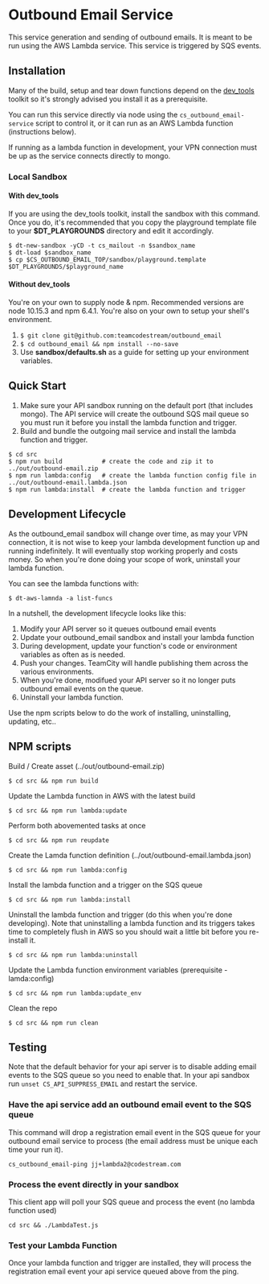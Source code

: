 
# Outbound Email Service

This service generation and sending of outbound emails. It is meant to be run using
the AWS Lambda service. This service is triggered by SQS events.

## Installation
Many of the build, setup and tear down functions depend on the
[dev_tools](https://github.com/teamcodestream/dev_tools) toolkit so it's
strongly advised you install it as a prerequisite.

You can run this service directly via node using the `cs_outbound_email-service`
script to control it, or it can run as an AWS Lambda function (instructions
below).

If running as a lambda function in development, your VPN connection must be up
as the service connects directly to mongo.

### Local Sandbox
#### With dev_tools
If you are using the dev_tools toolkit, install the sandbox with this command. Once
you do, it's recommended that you copy the playground template file to your **$DT_PLAYGROUNDS**
directory and edit it accordingly.
```
$ dt-new-sandbox -yCD -t cs_mailout -n $sandbox_name
$ dt-load $sandbox_name
$ cp $CS_OUTBOUND_EMAIL_TOP/sandbox/playground.template $DT_PLAYGROUNDS/$playground_name
```
#### Without dev_tools
You're on your own to supply node & npm. Recommended versions are node 10.15.3 and npm 6.4.1.
You're also on your own to setup your shell's environment.
1. `$ git clone git@github.com:teamcodestream/outbound_email`
1. `$ cd outbound_email && npm install --no-save`
1. Use **sandbox/defaults.sh** as a guide for setting up your environment variables.


## Quick Start
1. Make sure your API sandbox running on the default port (that includes mongo). The
API service will create the outbound SQS mail queue so you must run it before you
install the lambda function and trigger.
1. Build and bundle the outgoing mail service and install the lambda function and trigger.
```
$ cd src
$ npm run build           # create the code and zip it to ../out/outbound-email.zip
$ npm run lambda:config   # create the lambda function config file in ../out/outbound-email.lambda.json
$ npm run lambda:install  # create the lambda function and trigger
```

## Development Lifecycle
As the outbound_email sandbox will change over time, as may your VPN connection, it is not
wise to keep your lambda development function up and running indefinitely. It will eventually
stop working properly and costs money. So when you're done doing your scope of work,
uninstall your lambda function.  

You can see the lambda functions with:
```
$ dt-aws-lamnda -a list-funcs
```
In a nutshell, the development lifecycle looks like this:
1. Modify your API server so it queues outbound email events
1. Update your outbound_email sandbox and install your lambda function
1. During development, update your function's code or environment
variables as often as is needed.
1. Push your changes. TeamCity will handle publishing them across the various environments.
1. When you're done, modifued your API server so it no longer puts outbound
email events on the queue.
1. Uninstall your lambda function.

Use the npm scripts below to do the work of installing, uninstalling, updating, etc..  


## NPM scripts
Build / Create asset (../out/outbound-email.zip)
```
$ cd src && npm run build
```

Update the Lambda function in AWS with the latest build
```
$ cd src && npm run lambda:update
```

Perform both abovemented tasks at once
```
$ cd src && npm run reupdate
```

Create the Lamda function definition (../out/outbound-email.lambda.json)
```
$ cd src && npm run lambda:config
```

Install the lambda function and a trigger on the SQS queue
```
$ cd src && npm run lambda:install
```

Uninstall the lambda function and trigger (do this when you're done developing). Note
that uninstalling a lambda function and its triggers takes time to completely flush
in AWS so you should wait a little bit before you re-install it.
```
$ cd src && npm run lambda:uninstall
```

Update the Lambda function environment variables (prerequisite - lamda:config)
```
$ cd src && npm run lambda:update_env
```

Clean the repo
```
$ cd src && npm run clean
```

## Testing
Note that the default behavior for your api server is to disable
adding email events to the SQS queue so you need to enable that. In your api
sandbox run `unset CS_API_SUPPRESS_EMAIL` and restart the service.  

### Have the api service add an outbound email event to the SQS queue
This command will drop a registration email event in the SQS queue for your
outbound email service to process (the email address must be unique each time
your run it).
```
cs_outbound_email-ping jj+lambda2@codestream.com
```

### Process the event directly in your sandbox
This client app will poll your SQS queue and process the event (no lambda
function used)
```
cd src && ./LambdaTest.js
```

### Test your Lambda Function
Once your lambda function and trigger are installed, they will process the 
registration email event your api service queued above from the ping.

